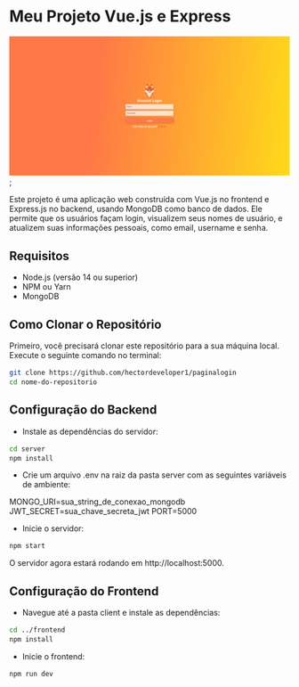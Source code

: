 # Meu Projeto Vue.js e Express

![Print do Projeto](./frontend/src/assets/img/image.png);

Este projeto é uma aplicação web construída com Vue.js no frontend e Express.js no backend, usando MongoDB como banco de dados. Ele permite que os usuários façam login, visualizem seus nomes de usuário, e atualizem suas informações pessoais, como email, username e senha.

## Requisitos

- Node.js (versão 14 ou superior)
- NPM ou Yarn
- MongoDB

## Como Clonar o Repositório

Primeiro, você precisará clonar este repositório para a sua máquina local. Execute o seguinte comando no terminal:

```bash
git clone https://github.com/hectordeveloper1/paginalogin
cd nome-do-repositorio
```

## Configuração do Backend

- Instale as dependências do servidor:

```bash
cd server
npm install
```

- Crie um arquivo .env na raiz da pasta server com as seguintes variáveis de ambiente:

MONGO_URI=sua_string_de_conexao_mongodb
JWT_SECRET=sua_chave_secreta_jwt
PORT=5000

- Inicie o servidor:
```bash
npm start
```
O servidor agora estará rodando em http://localhost:5000.

## Configuração do Frontend

- Navegue até a pasta client e instale as dependências:

```bash
cd ../frontend
npm install
```
- Inicie o frontend:

```bash
npm run dev
```
